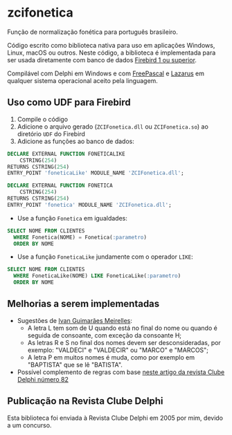 # zcifonetica

Função de normalização fonética para português brasileiro.

Código escrito como biblioteca nativa para uso em aplicações Windows, Linux, macOS ou outros. Neste código, a biblioteca é implementada para ser usada diretamente com banco de dados [Firebird 1 ou superior](http://www.firebirdsql.org). 

Compilável com Delphi em Windows e com [FreePascal](http://www.freepascal.org/) e [Lazarus](http://www.lazarus-ide.org/) em qualquer sistema operacional aceito pela linguagem.

## Uso como UDF para Firebird

1. Compile o código
2. Adicione o arquivo gerado (`ZCIFonetica.dll` ou `ZCIFonetica.so`) ao diretório `UDF` do Firebird
3. Adicione as funções ao banco de dados:
```SQL
DECLARE EXTERNAL FUNCTION FONETICALIKE
    CSTRING(254)
RETURNS CSTRING(254)
ENTRY_POINT 'foneticaLike' MODULE_NAME 'ZCIFonetica.dll';

DECLARE EXTERNAL FUNCTION FONETICA
    CSTRING(254)
RETURNS CSTRING(254)
ENTRY_POINT 'fonetica' MODULE_NAME 'ZCIFonetica.dll';
```
* Use a função `Fonetica` em igualdades:
```SQL
SELECT NOME FROM CLIENTES
  WHERE Fonetica(NOME) = Fonetica(:parametro)
  ORDER BY NOME 
```
* Use a função `FoneticaLike` jundamente com o operador `LIKE`:
```SQL
SELECT NOME FROM CLIENTES
  WHERE FoneticaLike(NOME) LIKE FoneticaLike(:parametro)
  ORDER BY NOME 
```

## Melhorias a serem implementadas

* Sugestões de [Ivan Guimarães Meirelles](http://firebase.com.br/pipermail/lista_firebase.com.br/2007-April/041025.html):
  * A letra L tem som de U quando está no final do nome ou quando é seguida  de consoante, com exceção da consoante H;
  * As letras R e S no final dos nomes devem ser desconsideradas, por  exemplo: "VALDECI" e "VALDECIR" ou "MARCO" e "MARCOS";
  * A letra P em muitos nomes é muda, como por exemplo em "BAPTISTA" que se lê "BATISTA".
* Possível complemento de regras com base [neste artigo da revista Clube Delphi número 82](http://www.devmedia.com.br/artigo-clube-delphi-82-codigo-fonetico-no-firebird/10979)

## Publicação na Revista Clube Delphi

Esta biblioteca foi enviada à Revista Clube Delphi em 2005 por mim, devido a um concurso.
